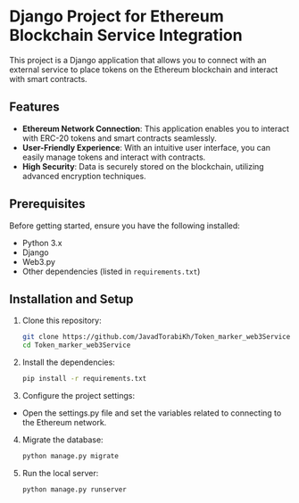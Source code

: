 # Django Project for Ethereum Blockchain Service Integration

This project is a Django application that allows you to connect with an external service to place tokens on the Ethereum blockchain and interact with smart contracts.

## Features

- **Ethereum Network Connection**: This application enables you to interact with ERC-20 tokens and smart contracts seamlessly.
- **User-Friendly Experience**: With an intuitive user interface, you can easily manage tokens and interact with contracts.
- **High Security**: Data is securely stored on the blockchain, utilizing advanced encryption techniques.

## Prerequisites

Before getting started, ensure you have the following installed:

- Python 3.x
- Django
- Web3.py
- Other dependencies (listed in `requirements.txt`)

## Installation and Setup

1. Clone this repository:

   ```bash
   git clone https://github.com/JavadTorabiKh/Token_marker_web3Service.git
   cd Token_marker_web3Service
    ```

2. Install the dependencies:

    ```bash
    pip install -r requirements.txt
    ```

3. Configure the project settings:

- Open the settings.py file and set the variables related to connecting to the Ethereum network.

4. Migrate the database:
    ```bash
    python manage.py migrate
    ```

5. Run the local server:
    ```bash
    python manage.py runserver
    ```


